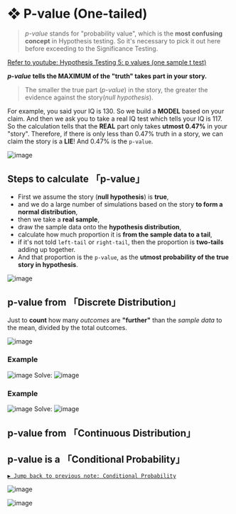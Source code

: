 # ❖ P-value (One-tailed)

> _p-value_ stands for "probability value", which is the **most confusing concept** in Hypothesis testing. So it's necessary to pick it out here before exceeding to the Significance Testing.

[Refer to youtube: Hypothesis Testing 5: p values (one sample t test)](https://www.youtube.com/watch?v=WojcyhC7EVc)

**_p-value_ tells the MAXIMUM of the "truth" takes part in your story.**

> The smaller the true part (_p-value_) in the story, the greater the evidence against the story(_null hypothesis_).

For example, you said your IQ is 130. So we build a **MODEL** based on your claim. And then we ask you to take a real IQ test which tells your IQ is 117. So the calculation tells that the **REAL** part only takes **utmost 0.47%** in your "story". Therefore, if there is only less than 0.47% truth in a story, we can claim the story is a **LIE**! And 0.47% is the `p-value`.

![image](https://user-images.githubusercontent.com/14041622/45283471-8e853980-b510-11e8-8207-5f50e8ed33dd.png)


## Steps to calculate 「p-value」

- First we assume the story (__null hypothesis__) is **true**,
- and we do a large number of simulations based on the story **to form a normal distribution**,
- then we take a **real sample**, 
- draw the sample data onto the **hypothesis distribution**,
- calculate how much proportion it is **from the sample data to a tail**,
- if it's not told `left-tail` or `right-tail`, then the proportion is **two-tails** adding up together.
- And that proportion is the `p-value`, as the **utmost probability of the true story in hypothesis**.

![image](https://user-images.githubusercontent.com/14041622/45207840-b62f9400-b2bb-11e8-9ea6-87b7dd1c69de.png)


## p-value from 「Discrete Distribution」

Just to **count** how many _outcomes_ are **"further"** than the _sample data_ to the mean, divided by the total outcomes.

![image](https://user-images.githubusercontent.com/14041622/45283032-503b4a80-b50f-11e8-8ae2-e0e4074c72d6.png)


### Example
![image](https://user-images.githubusercontent.com/14041622/45252474-82bb3b00-b389-11e8-8062-df8e230d202c.png)
Solve:
![image](https://user-images.githubusercontent.com/14041622/45253091-d468c300-b393-11e8-8ab4-e8d69c4925ff.png)


### Example
![image](https://user-images.githubusercontent.com/14041622/45253139-b2bc0b80-b394-11e8-9282-d693cc1dd252.png)
Solve:
![image](https://user-images.githubusercontent.com/14041622/45253143-be0f3700-b394-11e8-9545-4f9bbb15a069.png)


## p-value from 「Continuous Distribution」





## p-value is a  「Conditional Probability」

[`▶︎ Jump back to previous note: Conditional Probability`](https://github.com/solomonxie/solomonxie.github.io/issues/50#issuecomment-412445737)

![image](https://user-images.githubusercontent.com/14041622/45284577-7cf16100-b513-11e8-9c09-bc6aa0ae08d2.png)

![image](https://user-images.githubusercontent.com/14041622/45284498-529fa380-b513-11e8-927e-8fb15a5899de.png)

